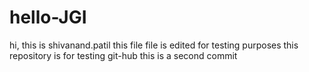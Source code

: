 # hello-JGI
hi, this is shivanand.patil
this file file is edited for testing purposes
this repository is for testing git-hub
this is a second commit
